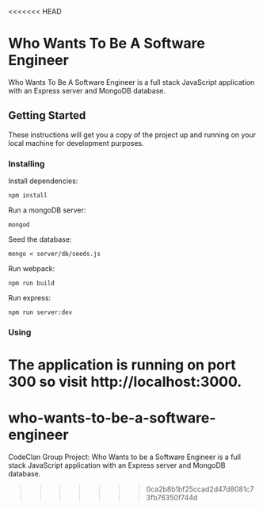 <<<<<<< HEAD
# Who Wants To Be A Software Engineer

Who Wants To Be A Software Engineer is a full stack JavaScript application with an Express server and MongoDB database.

## Getting Started

These instructions will get you a copy of the project up and running on your local machine for development purposes.

### Installing

Install dependencies:

```
npm install
```

Run a mongoDB server:

```
mongod
```

Seed the database:

```
mongo < server/db/seeds.js
```

Run webpack:

```
npm run build
```

Run express:

```
npm run server:dev
```

### Using

The application is running on port 300 so visit http://localhost:3000.
=======
# who-wants-to-be-a-software-engineer
CodeClan Group Project: Who Wants to be a Software Engineer is a full stack JavaScript application 
with an Express server and MongoDB database.

>>>>>>> 0ca2b8b1bf25ccad2d47d8081c73fb76350f744d
